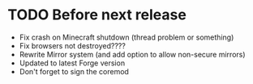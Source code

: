 # TODO Before next release

* Fix crash on Minecraft shutdown (thread problem or something)
* Fix browsers not destroyed????
* Rewrite Mirror system (and add option to allow non-secure mirrors)
* Updated to latest Forge version
* Don't forget to sign the coremod
